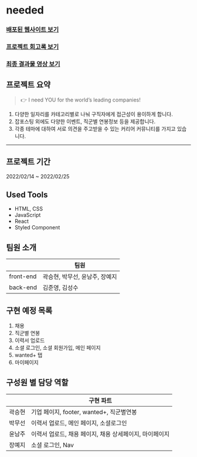 # needed

### [배포된 웹사이트 보기](http://13.125.209.253:8000/)

### [프로젝트 회고록 보기](https://velog.io/@jujusnake/needed-%ED%94%84%EB%A1%9C%EC%A0%9D%ED%8A%B8-%EC%99%84%EC%84%B1-%ED%9A%8C%EA%B3%A0)

### [최종 결과물 영상 보기](https://www.youtube.com/watch?v=M3GQzZWPIxI)

## 프로젝트 요약

> 👉 I need YOU for the world’s leading companies!

1. 다양한 일자리를 카테고리별로 나눠 구직자에게 접근성이 용이하게 합니다.
2. 잡포스팅 외에도 다양한 이벤트, 직군별 연봉정보 등을 제공합니다.
3. 각종 테마에 대하여 서로 의견을 주고받을 수 있는 커리어 커뮤니티를 가지고 있습니다.

---

## 프로젝트 기간

2022/02/14 ~ 2022/02/25

## Used Tools

- HTML, CSS
- JavaScript
- React
- Styled Component

## 팀원 소개

|           | 팀원                           |
| --------- | ------------------------------ |
| front-end | 곽승현, 박무선, 윤남주, 장예지 |
| back-end  | 김준영, 김성수                 |

## 구현 예정 목록

1. 채용
2. 직군별 연봉
3. 이력서 업로드
4. 소셜 로그인, 소셜 회원가입, 메인 페이지
5. wanted+ 탭
6. 마이페이지

## 구성원 별 담당 역할

|        | 구현 파트                                               |
| ------ | ------------------------------------------------------- |
| 곽승현 | 기업 페이지, footer, wanted+, 직군별연봉                |
| 박무선 | 이력서 업로드, 메인 페이지, 소셜로그인                  |
| 윤남주 | 이력서 업로드, 채용 페이지, 채용 상세페이지, 마이페이지 |
| 장예지 | 소셜 로그인, Nav                                |
